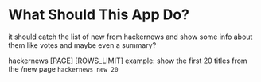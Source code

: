 # What Should This App Do?
it should catch the list of new from hackernews and show some info about them 
like votes and maybe even a summary?

hackernews [PAGE] [ROWS_LIMIT]
example:
show the first 20 titles from the /new page
`hackernews new 20`

